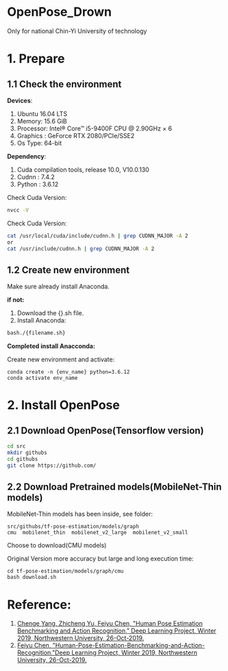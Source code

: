 # OpenPose_Drown
Only for national Chin-Yi University of technology

# 1. Prepare
## 1.1 Check the environment
**Devices**:
1. Ubuntu 16.04 LTS
2. Memory: 15.6 GiB
3. Processor: Intel® Core™ i5-9400F CPU @ 2.90GHz × 6
4. Graphics : GeForce RTX 2080/PCIe/SSE2
5. Os Type: 64-bit

**Dependency**:
1. Cuda compilation tools, release 10.0, V10.0.130
2. Cudnn : 7.4.2
3. Python : 3.6.12

Check Cuda Version:
```bash
nvcc -V
```
Check Cuda Version:
```bash
cat /usr/local/cuda/include/cudnn.h | grep CUDNN_MAJOR -A 2
or
cat /usr/include/cudnn.h | grep CUDNN_MAJOR -A 2
```
## 1.2 Create new environment
Make sure already install Anaconda.

**if not:**

1. Download the {}.sh file.
2. Install Anaconda: 
```bash
bash./{filename.sh}
```
**Completed install Anacconda:**

Create new environment and activate:
```
conda create -n {env_name} python=3.6.12
conda activate env_name
```

# 2. Install OpenPose
## 2.1 Download OpenPose(Tensorflow version)
```bash
cd src
mkdir githubs
cd githubs
git clone https://github.com/
```
## 2.2 Download Pretrained models(MobileNet-Thin models)
MobileNet-Thin models has been inside, see folder:
```
src/githubs/tf-pose-estimation/models/graph
cmu  mobilenet_thin  mobilenet_v2_large  mobilenet_v2_small
```
Choose to download(CMU models)

Original Version more accuracy but large and long execution time:
```
cd tf-pose-estimation/models/graph/cmu
bash download.sh
```

# Reference:
1. [Chenge Yang, Zhicheng Yu, Feiyu Chen, "Human Pose Estimation Benchmarking and Action Recognition," Deep Learning Project, Winter 2019, Northwestern University, 26-Oct-2019.](https://github.com/ChengeYang/Human-Pose-Estimation-Benchmarking-and-Action-Recognition)
2. [Feiyu Chen, "Human-Pose-Estimation-Benchmarking-and-Action-Recognition,"Deep Learning Project, Winter 2019, Northwestern University, 26-Oct-2019.](https://github.com/felixchenfy/Realtime-Action-Recognition)
